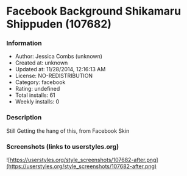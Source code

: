 # Facebook Background Shikamaru Shippuden (107682)

### Information
- Author: Jessica Combs (unknown)
- Created at: unknown
- Updated at: 11/28/2014, 12:16:13 AM
- License: NO-REDISTRIBUTION
- Category: facebook
- Rating: undefined
- Total installs: 61
- Weekly installs: 0


### Description
Still Getting the hang of this, from Facebook Skin


### Screenshots (links to userstyles.org)
![https://userstyles.org/style_screenshots/107682-after.png](https://userstyles.org/style_screenshots/107682-after.png)


